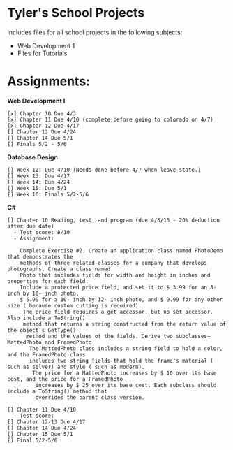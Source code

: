# Tyler's School Projects

Includes files for all school projects in the following subjects:
- Web Development 1
- Files for Tutorials


# Assignments:


**Web Development I**

    [x] Chapter 10 Due 4/3
    [x] Chapter 11 Due 4/10 (complete before going to colorado on 4/7)
    [x] Chapter 12 Due 4/17
    [] Chapter 13 Due 4/24
    [] Chapter 14 Due 5/1
    [] Finals 5/2 - 5/6

**Database Design**

    [] Week 12: Due 4/10 (Needs done before 4/7 when leave state.)
    [] Week 13: Due 4/17
    [] Week 14: Due 4/24
    [] Week 15: Due 5/1
    [] Week 16: Finals 5/2-5/6

**C#**

    [] Chapter 10 Reading, test, and program (due 4/3/16 - 20% deduction after due date)
      - Test score: 8/10
      - Assignment:

        Complete Exercise #2. Create an application class named PhotoDemo that demonstrates the
        methods of three related classes for a company that develops photographs. Create a class named
        Photo that includes fields for width and height in inches and properties for each field.
        Include a protected price field, and set it to $ 3.99 for an 8- inch by 10- inch photo,
        $ 5.99 for a 10- inch by 12- inch photo, and $ 9.99 for any other size ( because custom cutting is required).
         The price field requires a get accessor, but no set accessor. Also include a ToString()
         method that returns a string constructed from the return value of the object's GetType()
          method and the values of the fields. Derive two subclasses— MattedPhoto and FramedPhoto.
           The MattedPhoto class includes a string field to hold a color, and the FramedPhoto class
           includes two string fields that hold the frame's material ( such as silver) and style ( such as modern).
            The price for a MattedPhoto increases by $ 10 over its base cost, and the price for a FramedPhoto
             increases by $ 25 over its base cost. Each subclass should include a ToString() method that
             overrides the parent class version.

    [] Chapter 11 Due 4/10
      - Test score:
    [] Chapter 12-13 Due 4/17
    [] Chapter 14 Due 4/24
    [] Chapter 15 Due 5/1
    [] Final 5/2-5/6